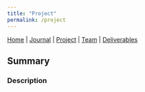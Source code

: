 ```yaml
---
title: "Project"
permalink: /project
---
```

[Home](/Overview/) | [Journal](/Overview/journal) | [Project](/Overview/project) | [Team](/Overview/team) | [Deliverables](/Overview/deliverables)

## Summary

### Description
